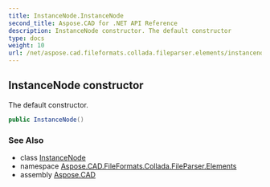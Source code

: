 ```yaml
---
title: InstanceNode.InstanceNode
second_title: Aspose.CAD for .NET API Reference
description: InstanceNode constructor. The default constructor
type: docs
weight: 10
url: /net/aspose.cad.fileformats.collada.fileparser.elements/instancenode/instancenode/
---
```

## InstanceNode constructor

The default constructor.

```csharp
public InstanceNode()
```

### See Also

* class [InstanceNode](../)
* namespace [Aspose.CAD.FileFormats.Collada.FileParser.Elements](../../instancenode/)
* assembly [Aspose.CAD](../../../)


